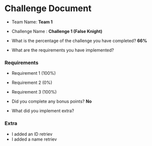 # Challenge Document

- Team Name: **Team 1**
- Challenge Name : **Challenge 1 (False Knight)**

- What is the percentage of the challenge you have completed? **66%**

- What are the requirements you have implemented?

### Requirements

- Requirement 1 (100%)
- Requirement 2 (0%)
- Requirement 3 (100%)

- Did you complete any bonus points? **No**

- What did you implement extra?

### Extra

- I added an ID retriev
- I added a name retriev